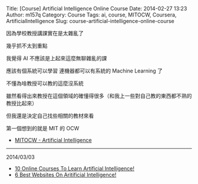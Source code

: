 Title: [Course] Artificial Intelligence Online Course
Date: 2014-02-27 13:23
Author: m157q
Category: Course
Tags: ai, course, MITOCW, Coursera, ArtificialIntelligence
Slug: course-artificial-intelligence-online-course

因為學校教授講課實在是太雜亂了  
  
幾乎抓不太到重點  
  
我覺得 AI 不應該是上起來這麼無聊雜亂的課  
  
應該有個系統可以學習 連機器都可以有系統的 Machine Learning 了  
  
不懂為啥教授可以教的這麼沒系統  
  
雖然看得出來教授在這個領域的確懂得很多（和我上一些對自己教的東西都不熟的教授比起來）  
  
但我還是決定自己找些相關的教材來看  
  
第一個想到的就是 MIT 的 OCW  
  
+ [MITOCW - Artificial Intelligence](http://ocw.mit.edu/courses/electrical-engineering-and-computer-science/6-034-artificial-intelligence-fall-2010/)  
  
---  
  
2014/03/03  
  
+ [10 Online Courses To Learn Artificial Intelligence!](http://www.efytimes.com/e1/fullnews.asp?edid=127676)  
+ [6 Best Websites On Aritificial Intelligence!](http://www.efytimes.com/e1/fullnews.asp?edid=131896)  